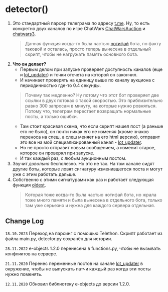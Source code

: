 # detector()

1. Это стандартный парсер телеграма по адресу [t.me](https://t.me/).
   Ну, то есть конкретно двух каналов по игре ChatWars [ChatWarsAuction](https://t.me/ChatWarsAuction) и [chatwars3](https://t.me/chatwars3).
   > Данная функция когда-то была частью [нотифай](https://github.com/steve10live/CW-Auction-Notify) бота, по факту таковой и осталась, просто теперь вынесена в отдельный скрипт, чтобы не нагружать память основного бота.
2. __Что он делает?__
   * Первым делом при запуске проверяет доступность каналов (еще и [lot_updater](https://t.me/lot_updater)) и точки отсчета на которой он закончил.
   * И начинает проверять на единицу выше по каналу аукциона с периодичностью где-то 0.4 секунды.
   > Почему так медленно? Ну потому что этот бот проверяет две ссылки в двух потоках с такой скоростью. Это приблизительно равно 300 запросам в минуту, на которые нужно ровняться.
   > Потому что, телеграм перестает возвращать нормальные посты, а только ошибки.
   * Там стоит красивая схема, что если скрипт нашел пост (а раньше его не было), он почти никак его не изменяя (кроме знаков переноса на слеш, а слеш меняет на его html версию), отправит это все на мой специализированный канал - [lot_updater](https://t.me/lot_updater).
   * Но не просто отправит новым сообщением, а изменит старое, которое он проверял при запуске.
   * И так каждый раз, с любым аукционным постом.
3. Звучит _довольно_ бесполезно. Но это не так. На том канале сидят другие боты, которые ловят сигнатуру изменившегося поста и могут уже с этим работать дальше.
4. Собственно с этими сигнатурами как раз и работает следующая функция [oldest](https://github.com/steve10live/oldest).
   > Которая тоже когда-то была частью нотифай бота, но жрала тоже много памяти и была вынесена в отдельного бота, только там уже серьезно и нужна для каждого сервера отдельная.

## Change Log

`18.10.2023` Переход на парсинг с помощью Telethon. Скрипт работает из файла main.py, detector.py сохранён для истории.

`28.11.2022` e-objects 1.2.0 перенесена в functions.py, чтобы не вызывать конфликтов на сервере.

`21.11.2020` Перенес переменные постов на канале [lot_updater](https://t.me/lot_updater) в окружение,
чтобы не выпускать патчи каждый раз когда эти посты нужно поменять.

`12.11.2020` Обновил библиотеку e-objects до версии 1.2.0.

